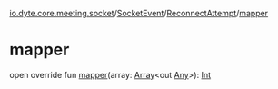 [io.dyte.core.meeting.socket](../../index.md)/[SocketEvent](../index.md)/[ReconnectAttempt](index.md)/[mapper](mapper.md)

# mapper


open override fun [mapper](mapper.md)(array: [Array](https://kotlinlang.org/api/latest/jvm/stdlib/kotlin/-array/index.html)&lt;out [Any](https://kotlinlang.org/api/latest/jvm/stdlib/kotlin/-any/index.html)&gt;): [Int](https://kotlinlang.org/api/latest/jvm/stdlib/kotlin/-int/index.html)
